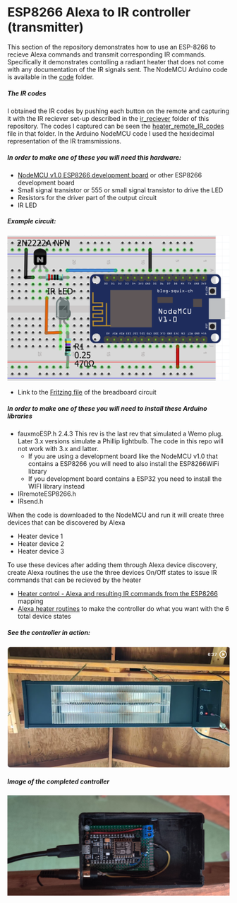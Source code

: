 # ESP8266 Alexa to IR controller (transmitter)
This section of the repository demonstrates how to use an ESP-8266 to recieve Alexa commands and transmit corresponding IR commands. Specifically it demonstrates contolling a radiant heater that does not come with any documentation of the IR signals sent.  The NodeMCU Arduino code is available in the [code](/code) folder.

##### The IR codes
I obtained the IR codes by pushing each button on the remote and capturing it with the IR reciever set-up described in the [ir_reciever](../ir_receiver/) folder of this repository. The codes I captured can be seen the [heater_remote_IR_codes](../ir_receiver/heater_remote_IR_codes_v2.txt) file in that folder.  In the Arduino NodeMCU code I used the hexidecimal representation of the IR tramsmissions.

##### In order to make one of these you will need this hardware:
* [NodeMCU v1.0 ESP8266 development board](https://www.amazon.com/HiLetgo-Internet-Development-Wireless-Micropython/dp/B010O1G1ES) or other ESP8266 development board
* Small signal transistor or 555 or small signal transistor to drive the LED
* Resistors for the driver part of the output circuit
* IR LED

##### Example circuit:
![Breadboard image](../assets/ESP8266_Alexa_IR_controller_breadboard2.png "ESP_Alexa_IR_controller_circuit")
* Link to the [Fritzing file](../assets/ESP8266_Alexa_IR_controller_w_transistor_2.fzz) of the breadboard circuit

##### In order to make one of these you will need to install these Arduino libraries
* fauxmoESP.h  2.4.3 This rev is the last rev that simulated a Wemo plug.  Later 3.x versions simulate a Phillip lightbulb.  The code in this repo will not work with 3.x and latter.
  * If you are using a development board like the NodeMCU v1.0 that contains a ESP8266 you will need to also install the ESP8266WiFi library
  * If you development board contains a ESP32 you need to install the WIFI library instead 
* IRremoteESP8266.h
* IRsend.h

When the code is downloaded to the NodeMCU and run it will create three devices that can be discovered by Alexa
* Heater device 1
* Heater device 2
* Heater device 3

To use these devices after adding them through Alexa device discovery, create Alexa routines the use the three devices On/Off states to issue IR commands that can be recieved by the heater
* [Heater control - Alexa and resulting IR commands from the ESP8266](https://docs.google.com/spreadsheets/d/1thoHuIrcbselhGR-zq0jwYt2loby5acfT-mOes6eoRw/edit?usp=sharing) mapping
* [Alexa heater routines](https://1drv.ms/w/s!AkhQRfMv5GmDhSj3fwgvKryUF9b4?e=UReHWI) to make the controller do what you want with the 6 total device states

##### See the controller in action:

[![The Alexa ESP8266 IR controller in action (27 sec)](/assets/Alexa_ESP8286_IR_control_v2_video_image.png)](https://photos.app.goo.gl/GmGifkKtMW2HBMPd7 "The Alexa ESP8266 IR controller in action (27 sec)")

##### Image of the completed controller

![Completed Alexa ESP8266 IR controller](/assets/Alexa_ESP8286_IR_control_v2.png "Completed Alexa ESP8266 IR controller")
